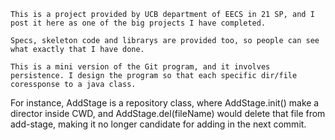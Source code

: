     This is a project provided by UCB department of EECS in 21 SP, and I post it here as one of the big projects I have completed.

    Specs, skeleton code and librarys are provided too, so people can see what exactly that I have done.

    This is a mini version of the Git program, and it involves persistence. I design the program so that each specific dir/file coressponse to a java class.
For instance, AddStage is a repository class, where AddStage.init() make a director inside CWD, and AddStage.del(fileName) would delete that file from add-stage, making it no longer candidate for adding in the next commit.

    
